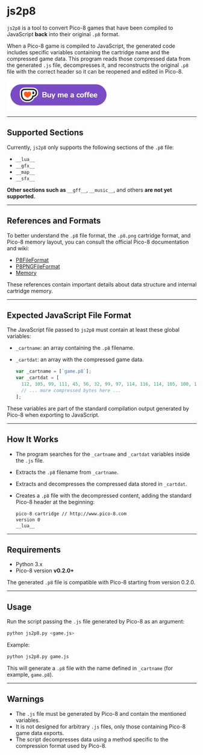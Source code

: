 # js2p8

`js2p8` is a tool to convert Pico-8 games that have been compiled to JavaScript **back** into their original `.p8` format.

When a Pico-8 game is compiled to JavaScript, the generated code includes specific variables containing the cartridge name and the compressed game data. This program reads those compressed data from the generated `.js` file, decompresses it, and reconstructs the original `.p8` file with the correct header so it can be reopened and edited in Pico-8.

[!["Buy Me A Coffee"](coffee.png)](https://ko-fi.com/lowlevel1989)

---

## Supported Sections

Currently, `js2p8` only supports the following sections of the `.p8` file:

* `__lua__`
* `__gfx__`
* `__map__`
* `__sfx__`

**Other sections such as** `__gff__`, `__music__`, and others **are not yet supported.**

---

## References and Formats

To better understand the `.p8` file format, the `.p8.png` cartridge format, and Pico-8 memory layout, you can consult the official Pico-8 documentation and wiki:

* [P8FileFormat](https://pico-8.fandom.com/wiki/P8FileFormat)
* [P8PNGFileFormat](https://pico-8.fandom.com/wiki/P8PNGFileFormat)
* [Memory](https://pico-8.fandom.com/wiki/Memory)

These references contain important details about data structure and internal cartridge memory.

---

## Expected JavaScript File Format

The JavaScript file passed to `js2p8` must contain at least these global variables:

* `_cartname`: an array containing the `.p8` filename.
* `_cartdat`: an array with the compressed game data.

  ```js
  var _cartname = [`game.p8`];
  var _cartdat = [
    112, 105, 99, 111, 45, 56, 32, 99, 97, 114, 116, 114, 105, 100, 103, 101,
    // ... more compressed bytes here ...
  ];
  ```

These variables are part of the standard compilation output generated by Pico-8 when exporting to JavaScript.

---

## How It Works

* The program searches for the `_cartname` and `_cartdat` variables inside the `.js` file.
* Extracts the `.p8` filename from `_cartname`.
* Extracts and decompresses the compressed data stored in `_cartdat`.
* Creates a `.p8` file with the decompressed content, adding the standard Pico-8 header at the beginning:

  ```
  pico-8 cartridge // http://www.pico-8.com
  version 0
  __lua__
  ```

---

## Requirements

* Python 3.x
* Pico-8 version **v0.2.0+**

The generated `.p8` file is compatible with Pico-8 starting from version 0.2.0.

---

## Usage

Run the script passing the `.js` file generated by Pico-8 as an argument:

```bash
python js2p8.py <game.js>
```

Example:

```bash
python js2p8.py game.js
```

This will generate a `.p8` file with the name defined in `_cartname` (for example, `game.p8`).

---

## Warnings

* The `.js` file must be generated by Pico-8 and contain the mentioned variables.
* It is not designed for arbitrary `.js` files, only those containing Pico-8 game data exports.
* The script decompresses data using a method specific to the compression format used by Pico-8.

